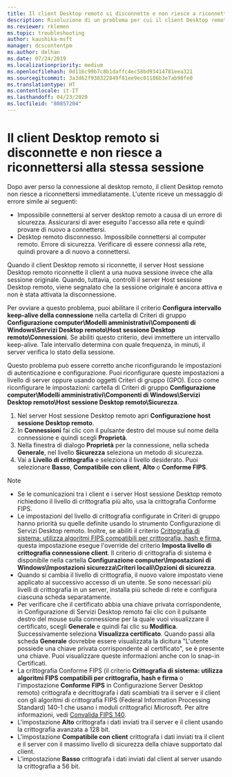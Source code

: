 ```yaml
---
title: Il client Desktop remoto si disconnette e non riesce a riconnettersi alla stessa sessione
description: Risoluzione di un problema per cui il client Desktop remoto si disconnette e non riesce a riconnettersi alla stessa sessione.
ms.reviewer: rklemen
ms.topic: troubleshooting
author: kaushika-msft
manager: dcscontentpm
ms.author: delhan
ms.date: 07/24/2019
ms.localizationpriority: medium
ms.openlocfilehash: 0d116c99b7c8b1daffc4ec58bd93414781eea321
ms.sourcegitcommit: 3a3d62f938322849f81ee9ec01186b3e7ab90fe0
ms.translationtype: HT
ms.contentlocale: it-IT
ms.lasthandoff: 04/23/2020
ms.locfileid: "80857204"
---
```

# <a name="remote-desktop-client-disconnects-and-cant-reconnect-to-the-same-session"></a>Il client Desktop remoto si disconnette e non riesce a riconnettersi alla stessa sessione

Dopo aver perso la connessione al desktop remoto, il client Desktop remoto non riesce a riconnettersi immediatamente. L'utente riceve un messaggio di errore simile ai seguenti:

  - Impossibile connettersi al server desktop remoto a causa di un errore di sicurezza. Assicurarsi di aver eseguito l'accesso alla rete e quindi provare di nuovo a connettersi.
  - Desktop remoto disconnesso. Impossibile connettersi al computer remoto. Errore di sicurezza. Verificare di essere connessi alla rete, quindi provare a di nuovo a connettersi.

Quando il client Desktop remoto si riconnette, il server Host sessione Desktop remoto riconnette il client a una nuova sessione invece che alla sessione originale. Quando, tuttavia, controlli il server Host sessione Desktop remoto, viene segnalato che la sessione originale è ancora attiva e non è stata attivata la disconnessione.

Per ovviare a questo problema, puoi abilitare il criterio **Configura intervallo keep-alive della connessione** nella cartella di Criteri di gruppo **Configurazione computer\\Modelli amministrativi\\Componenti di Windows\\Servizi Desktop remoto\\Host sessione Desktop remoto\\Connessioni**. Se abiliti questo criterio, devi immettere un intervallo keep-alive. Tale intervallo determina con quale frequenza, in minuti, il server verifica lo stato della sessione.

Questo problema può essere corretto anche riconfigurando le impostazioni di autenticazione e configurazione. Puoi riconfigurare queste impostazioni a livello di server oppure usando oggetti Criteri di gruppo (GPO). Ecco come riconfigurare le impostazioni: cartella di Criteri di gruppo **Configurazione computer\\Modelli amministrativi\\Componenti di Windows\\Servizi Desktop remoto\\Host sessione Desktop remoto\\Sicurezza**.

1. Nel server Host sessione Desktop remoto apri **Configurazione host sessione Desktop remoto**.
2. In **Connessioni** fai clic con il pulsante destro del mouse sul nome della connessione e quindi scegli **Proprietà**.
3. Nella finestra di dialogo **Proprietà** per la connessione, nella scheda **Generale**, nel livello **Sicurezza** seleziona un metodo di sicurezza.
4. Vai a **Livello di crittografia** e seleziona il livello desiderato. Puoi selezionare **Basso**, **Compatibile con client**, **Alto** o **Conforme FIPS**.

> [!NOTE]  
>  - Se le comunicazioni tra i client e i server Host sessione Desktop remoto richiedono il livello di crittografia più alto, usa la crittografia Conforme FIPS.
>  - Le impostazioni del livello di crittografia configurate in Criteri di gruppo hanno priorità su quelle definite usando lo strumento Configurazione di Servizi Desktop remoto. Inoltre, se abiliti il criterio [Crittografia di sistema: utilizza algoritmi FIPS compatibili per crittografia, hash e firma](https://docs.microsoft.com/windows/security/threat-protection/security-policy-settings/system-cryptography-use-fips-compliant-algorithms-for-encryption-hashing-and-signing), questa impostazione esegue l'override del criterio **Imposta livello di crittografia connessione client**. Il criterio di crittografia di sistema è disponibile nella cartella **Configurazione computer\\Impostazioni di Windows\\Impostazioni sicurezza\\Criteri locali\\Opzioni di sicurezza**.
>  - Quando si cambia il livello di crittografia, il nuovo valore impostato viene applicato al successivo accesso di un utente. Se sono necessari più livelli di crittografia in un server, installa più schede di rete e configura ciascuna scheda separatamente.
>  - Per verificare che il certificato abbia una chiave privata corrispondente, in Configurazione di Servizi Desktop remoto fai clic con il pulsante destro del mouse sulla connessione per la quale vuoi visualizzare il certificato, scegli **Generale** e quindi fai clic su **Modifica**. Successivamente seleziona **Visualizza certificato**. Quando passi alla scheda **Generale** dovrebbe essere visualizzata la dicitura "L'utente possiede una chiave privata corrispondente al certificato", se è presente una chiave. Puoi visualizzare queste informazioni anche con lo snap-in Certificati.
>  - La crittografia Conforme FIPS (il criterio **Crittografia di sistema: utilizza algoritmi FIPS compatibili per crittografia, hash e firma** o l'impostazione **Conforme FIPS** in Configurazione Server Desktop remoto) crittografa e decrittografa i dati scambiati tra il server e il client con gli algoritmi di crittografia FIPS (Federal Information Processing Standard) 140-1 che usano i moduli crittografici Microsoft. Per altre informazioni, vedi [Convalida FIPS 140](https://docs.microsoft.com/windows/security/threat-protection/fips-140-validation).
>  - L'impostazione **Alto** crittografa i dati inviati tra il server e il client usando la crittografia avanzata a 128 bit.
>  - L'impostazione **Compatibile con client** crittografa i dati inviati tra il client e il server con il massimo livello di sicurezza della chiave supportato dal client.
>  - L'impostazione **Basso** crittografa i dati inviati dal client al server usando la crittografia a 56 bit.
